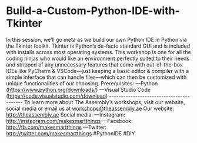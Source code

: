 # Build-a-Custom-Python-IDE-with-Tkinter
In this session, we’ll go meta as we build our own Python IDE in Python via the Tkinter toolkit. Tkinter is Python’s de-facto standard GUI and is included with installs across most operating systems.  This workshop is one for all the coding ninjas who would like an environment perfectly suited to their needs and stripped of any unnecessary features that come with out-of-the-box IDEs like PyCharm &amp; VSCode—just keeping a basic editor &amp; compiler with a simple interface that can handle files—which can then be customized with unique functionalities of our choosing.  Prerequisites: —Python (https://www.python.org/downloads/) —Visual Studio Code (https://code.visualstudio.com/download)  -----------------------------------------  To learn more about The Assembly’s workshops, visit our website, social media or email us at workshops@theassembly.ae  Our website: http://theassembly.ae Social media: —Instagram: http://instagram.com/makesmartthings —Facebook: http://fb.com/makesmartthings —Twitter: http://twitter.com/makesmartthings  #PythonIDE #DIY
